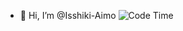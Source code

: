 - 👋 Hi, I’m @Isshiki-Aimo
![Code Time](https://img.shields.io/endpoint?style=social&url=https://codetime-api.datreks.com/badge/3389?logoColor=dark%26project=%26recentMS=0%26showProject=true)



<!---
Isshiki-Aimo/Isshiki-Aimo is a ✨ special ✨ repository because its `README.md` (this file) appears on your GitHub profile.
You can click the Preview link to take a look at your changes.
--->
